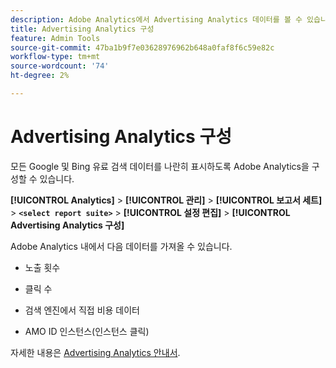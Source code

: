 ```yaml
---
description: Adobe Analytics에서 Advertising Analytics 데이터를 볼 수 있습니다
title: Advertising Analytics 구성
feature: Admin Tools
source-git-commit: 47ba1b9f7e03628976962b648a0faf8f6c59e82c
workflow-type: tm+mt
source-wordcount: '74'
ht-degree: 2%

---
```



# Advertising Analytics 구성

모든 Google 및 Bing 유료 검색 데이터를 나란히 표시하도록 Adobe Analytics을 구성할 수 있습니다.

**[!UICONTROL Analytics]** > **[!UICONTROL 관리]** > **[!UICONTROL 보고서 세트]** > **`<select report suite>`** > **[!UICONTROL 설정 편집]** > **[!UICONTROL Advertising Analytics 구성]**

Adobe Analytics 내에서 다음 데이터를 가져올 수 있습니다.

* 노출 횟수

* 클릭 수

* 검색 엔진에서 직접 비용 데이터

* AMO ID 인스턴스(인스턴스 클릭)

자세한 내용은 [Advertising Analytics 안내서](/help/integrate/c-advertising-analytics/overview.md).